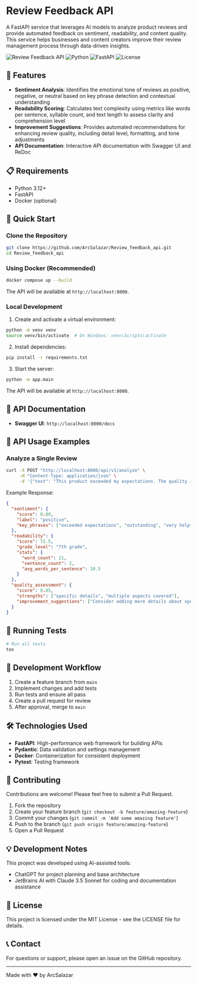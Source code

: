 # Review Feedback API

A FastAPI service that leverages AI models to analyze product reviews and provide automated feedback on sentiment, readability, and content quality. This service helps businesses and content creators improve their review management process through data-driven insights.

![Review Feedback API](https://img.shields.io/badge/API-Review%20Feedback-blue)
![Python](https://img.shields.io/badge/Python-3.11%2B-green)
![FastAPI](https://img.shields.io/badge/FastAPI-Latest-blue)
![License](https://img.shields.io/badge/License-MIT-yellow)

## 🌟 Features

- **Sentiment Analysis**: Identifies the emotional tone of reviews as positive, negative, or neutral based on key phrase detection and contextual understanding
- **Readability Scoring**: Calculates text complexity using metrics like words per sentence, syllable count, and text length to assess clarity and comprehension level
- **Improvement Suggestions**: Provides automated recommendations for enhancing review quality, including detail level, formatting, and tone adjustments
- **API Documentation**: Interactive API documentation with Swagger UI and ReDoc

## 📋 Requirements

- Python 3.12+
- FastAPI
- Docker (optional)

## 🚀 Quick Start

### Clone the Repository

```bash
git clone https://github.com/ArcSalazar/Review_feedback_api.git
cd Review_feedback_api
```

### Using Docker (Recommended)

```bash
docker compose up --build
```

The API will be available at `http://localhost:8000`.

### Local Development

1. Create and activate a virtual environment:
```bash
python -m venv venv
source venv/bin/activate  # On Windows: venv\Scripts\activate
```

2. Install dependencies:
```bash
pip install -r requirements.txt
```

3. Start the server:
```bash
python -m app.main
```

The API will be available at `http://localhost:8000`.

## 📖 API Documentation

- **Swagger UI**: `http://localhost:8000/docs`

## 📝 API Usage Examples

### Analyze a Single Review

```bash
curl -X POST "http://localhost:8000/api/v1/analyze" \
     -H "Content-Type: application/json" \
     -d '{"text": "This product exceeded my expectations. The quality is outstanding and customer service was very helpful when I had questions."}'
```

Example Response:
```json
{
  "sentiment": {
    "score": 0.89,
    "label": "positive",
    "key_phrases": ["exceeded expectations", "outstanding", "very helpful"]
  },
  "readability": {
    "score": 72.5,
    "grade_level": "7th grade",
    "stats": {
      "word_count": 21,
      "sentence_count": 2,
      "avg_words_per_sentence": 10.5
    }
  },
  "quality_assessment": {
    "score": 0.85,
    "strengths": ["specific details", "multiple aspects covered"],
    "improvement_suggestions": ["Consider adding more details about specific product features"]
  }
}
```

## 🧪 Running Tests

```bash
# Run all tests
tox
```

## 🔄 Development Workflow

1. Create a feature branch from `main`
2. Implement changes and add tests
3. Run tests and ensure all pass
4. Create a pull request for review
5. After approval, merge to `main`

## 🛠️ Technologies Used

- **FastAPI**: High-performance web framework for building APIs
- **Pydantic**: Data validation and settings management
- **Docker**: Containerization for consistent deployment
- **Pytest**: Testing framework

## 👥 Contributing

Contributions are welcome! Please feel free to submit a Pull Request.

1. Fork the repository
2. Create your feature branch (`git checkout -b feature/amazing-feature`)
3. Commit your changes (`git commit -m 'Add some amazing feature'`)
4. Push to the branch (`git push origin feature/amazing-feature`)
5. Open a Pull Request

## 💡 Development Notes

This project was developed using AI-assisted tools:
- ChatGPT for project planning and base architecture
- JetBrains AI with Claude 3.5 Sonnet for coding and documentation assistance

## 📄 License

This project is licensed under the MIT License - see the LICENSE file for details.

## 📞 Contact

For questions or support, please open an issue on the GitHub repository.

---

Made with ❤️ by ArcSalazar